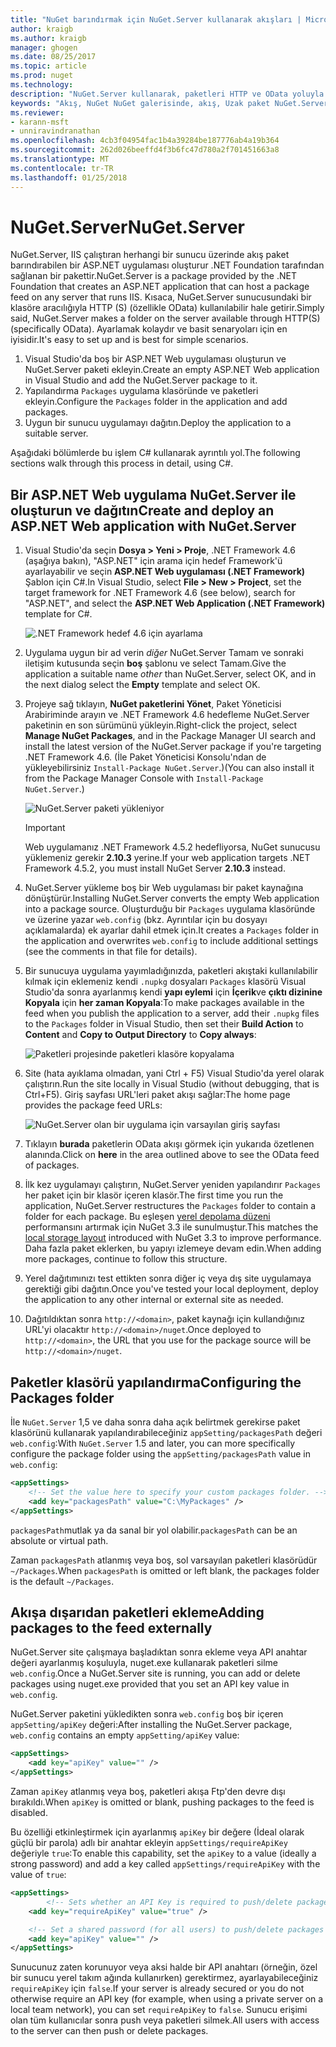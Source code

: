 ```yaml
---
title: "NuGet barındırmak için NuGet.Server kullanarak akışları | Microsoft Docs"
author: kraigb
ms.author: kraigb
manager: ghogen
ms.date: 08/25/2017
ms.topic: article
ms.prod: nuget
ms.technology: 
description: "NuGet.Server kullanarak, paketleri HTTP ve OData yoluyla kullanılabilir hale getirme IIS çalıştıran herhangi bir sunucuda nasıl oluşturulacağı ve bir NuGet paketi konak akış."
keywords: "Akış, NuGet NuGet galerisinde, akış, Uzak paket NuGet.Server"
ms.reviewer:
- karann-msft
- unniravindranathan
ms.openlocfilehash: 4cb3f04954fac1b4a39284be187776ab4a19b364
ms.sourcegitcommit: 262d026beeffd4f3b6fc47d780a2f701451663a8
ms.translationtype: MT
ms.contentlocale: tr-TR
ms.lasthandoff: 01/25/2018
---
```

# <a name="nugetserver"></a><span data-ttu-id="8c24f-104">NuGet.Server</span><span class="sxs-lookup"><span data-stu-id="8c24f-104">NuGet.Server</span></span>

<span data-ttu-id="8c24f-105">NuGet.Server, IIS çalıştıran herhangi bir sunucu üzerinde akış paket barındırabilen bir ASP.NET uygulaması oluşturur .NET Foundation tarafından sağlanan bir pakettir.</span><span class="sxs-lookup"><span data-stu-id="8c24f-105">NuGet.Server is a package provided by the .NET Foundation that creates an ASP.NET application that can host a package feed on any server that runs IIS.</span></span> <span data-ttu-id="8c24f-106">Kısaca, NuGet.Server sunucusundaki bir klasöre aracılığıyla HTTP (S) (özellikle OData) kullanılabilir hale getirir.</span><span class="sxs-lookup"><span data-stu-id="8c24f-106">Simply said, NuGet.Server makes a folder on the server available through HTTP(S) (specifically OData).</span></span> <span data-ttu-id="8c24f-107">Ayarlamak kolaydır ve basit senaryoları için en iyisidir.</span><span class="sxs-lookup"><span data-stu-id="8c24f-107">It's easy to set up and is best for simple scenarios.</span></span>

1. <span data-ttu-id="8c24f-108">Visual Studio'da boş bir ASP.NET Web uygulaması oluşturun ve NuGet.Server paketi ekleyin.</span><span class="sxs-lookup"><span data-stu-id="8c24f-108">Create an empty ASP.NET Web application in Visual Studio and add the NuGet.Server package to it.</span></span>
1. <span data-ttu-id="8c24f-109">Yapılandırma `Packages` uygulama klasöründe ve paketleri ekleyin.</span><span class="sxs-lookup"><span data-stu-id="8c24f-109">Configure the `Packages` folder in the application and add packages.</span></span>
1. <span data-ttu-id="8c24f-110">Uygun bir sunucu uygulamayı dağıtın.</span><span class="sxs-lookup"><span data-stu-id="8c24f-110">Deploy the application to a suitable server.</span></span>

<span data-ttu-id="8c24f-111">Aşağıdaki bölümlerde bu işlem C# kullanarak ayrıntılı yol.</span><span class="sxs-lookup"><span data-stu-id="8c24f-111">The following sections walk through this process in detail, using C#.</span></span>

## <a name="create-and-deploy-an-aspnet-web-application-with-nugetserver"></a><span data-ttu-id="8c24f-112">Bir ASP.NET Web uygulama NuGet.Server ile oluşturun ve dağıtın</span><span class="sxs-lookup"><span data-stu-id="8c24f-112">Create and deploy an ASP.NET Web application with NuGet.Server</span></span>

1. <span data-ttu-id="8c24f-113">Visual Studio'da seçin **Dosya > Yeni > Proje**, .NET Framework 4.6 (aşağıya bakın), "ASP.NET" için arama için hedef Framework'ü ayarlayabilir ve seçin **ASP.NET Web uygulaması (.NET Framework)** Şablon için C#.</span><span class="sxs-lookup"><span data-stu-id="8c24f-113">In Visual Studio, select **File > New > Project**, set the target framework for .NET Framework 4.6 (see below), search for "ASP.NET", and select the **ASP.NET Web Application (.NET Framework)** template for C#.</span></span>

    ![.NET Framework hedef 4.6 için ayarlama](media/Hosting_01-NuGet.Server-Set4.6.png)

1. <span data-ttu-id="8c24f-115">Uygulama uygun bir ad verin *diğer* NuGet.Server Tamam ve sonraki iletişim kutusunda seçin **boş** şablonu ve select Tamam.</span><span class="sxs-lookup"><span data-stu-id="8c24f-115">Give the application a suitable name *other* than NuGet.Server, select OK, and in the next dialog select the **Empty** template and select OK.</span></span>

1. <span data-ttu-id="8c24f-116">Projeye sağ tıklayın, **NuGet paketlerini Yönet**, Paket Yöneticisi Arabiriminde arayın ve .NET Framework 4.6 hedefleme NuGet.Server paketinin en son sürümünü yükleyin.</span><span class="sxs-lookup"><span data-stu-id="8c24f-116">Right-click the project, select **Manage NuGet Packages**, and in the Package Manager UI search and install the latest version of the NuGet.Server package if you're targeting .NET Framework 4.6.</span></span> <span data-ttu-id="8c24f-117">(İle Paket Yöneticisi Konsolu'ndan de yükleyebilirsiniz `Install-Package NuGet.Server`.)</span><span class="sxs-lookup"><span data-stu-id="8c24f-117">(You can also install it from the Package Manager Console with `Install-Package NuGet.Server`.)</span></span>

    ![NuGet.Server paketi yükleniyor](media/Hosting_02-NuGet.Server-Package.png)

    > [!Important]
    > <span data-ttu-id="8c24f-119">Web uygulamanız .NET Framework 4.5.2 hedefliyorsa, NuGet sunucusu yüklemeniz gerekir **2.10.3** yerine.</span><span class="sxs-lookup"><span data-stu-id="8c24f-119">If your web application targets .NET Framework 4.5.2, you must install NuGet Server **2.10.3** instead.</span></span>

1. <span data-ttu-id="8c24f-120">NuGet.Server yükleme boş bir Web uygulaması bir paket kaynağına dönüştürür.</span><span class="sxs-lookup"><span data-stu-id="8c24f-120">Installing NuGet.Server converts the empty Web application into a package source.</span></span> <span data-ttu-id="8c24f-121">Oluşturduğu bir `Packages` uygulama klasöründe ve üzerine yazar `web.config` (bkz. Ayrıntılar için bu dosyayı açıklamalarda) ek ayarlar dahil etmek için.</span><span class="sxs-lookup"><span data-stu-id="8c24f-121">It creates a `Packages` folder in the application and overwrites `web.config` to include additional settings (see the comments in that file for details).</span></span>

1. <span data-ttu-id="8c24f-122">Bir sunucuya uygulama yayımladığınızda, paketleri akıştaki kullanılabilir kılmak için eklemeniz kendi `.nupkg` dosyaları `Packages` klasörü Visual Studio'da sonra ayarlanmış kendi **yapı eylemi** için **İçerik**ve **çıktı dizinine Kopyala** için **her zaman Kopyala**:</span><span class="sxs-lookup"><span data-stu-id="8c24f-122">To make packages available in the feed when you publish the application to a server, add their `.nupkg` files to the `Packages` folder in Visual Studio, then set their **Build Action** to **Content** and **Copy to Output Directory** to **Copy always**:</span></span>

    ![Paketleri projesinde paketleri klasöre kopyalama](media/Hosting_03-NuGet.Server-Package-Folder.png)

1. <span data-ttu-id="8c24f-124">Site (hata ayıklama olmadan, yani Ctrl + F5) Visual Studio'da yerel olarak çalıştırın.</span><span class="sxs-lookup"><span data-stu-id="8c24f-124">Run the site locally in Visual Studio (without debugging, that is Ctrl+F5).</span></span> <span data-ttu-id="8c24f-125">Giriş sayfası URL'leri paket akışı sağlar:</span><span class="sxs-lookup"><span data-stu-id="8c24f-125">The home page provides the package feed URLs:</span></span>

    ![NuGet.Server olan bir uygulama için varsayılan giriş sayfası](media/Hosting_04-NuGet.Server-FeedHomePage.png)

1. <span data-ttu-id="8c24f-127">Tıklayın **burada** paketlerin OData akışı görmek için yukarıda özetlenen alanında.</span><span class="sxs-lookup"><span data-stu-id="8c24f-127">Click on **here** in the area outlined above to see the OData feed of packages.</span></span>

1. <span data-ttu-id="8c24f-128">İlk kez uygulamayı çalıştırın, NuGet.Server yeniden yapılandırır `Packages` her paket için bir klasör içeren klasör.</span><span class="sxs-lookup"><span data-stu-id="8c24f-128">The first time you run the application, NuGet.Server restructures the `Packages` folder to contain a folder for each package.</span></span> <span data-ttu-id="8c24f-129">Bu eşleşen [yerel depolama düzeni](http://blog.nuget.org/20151118/nuget-3.3.html#folder-based-repository-commands) performansını artırmak için NuGet 3.3 ile sunulmuştur.</span><span class="sxs-lookup"><span data-stu-id="8c24f-129">This matches the [local storage layout](http://blog.nuget.org/20151118/nuget-3.3.html#folder-based-repository-commands) introduced with NuGet 3.3 to improve performance.</span></span> <span data-ttu-id="8c24f-130">Daha fazla paket eklerken, bu yapıyı izlemeye devam edin.</span><span class="sxs-lookup"><span data-stu-id="8c24f-130">When adding more packages, continue to follow this structure.</span></span>

1. <span data-ttu-id="8c24f-131">Yerel dağıtımınızı test ettikten sonra diğer iç veya dış site uygulamaya gerektiği gibi dağıtın.</span><span class="sxs-lookup"><span data-stu-id="8c24f-131">Once you've tested your local deployment, deploy the application to any other internal or external site as needed.</span></span>
1. <span data-ttu-id="8c24f-132">Dağıtıldıktan sonra `http://<domain>`, paket kaynağı için kullandığınız URL'yi olacaktır `http://<domain>/nuget`.</span><span class="sxs-lookup"><span data-stu-id="8c24f-132">Once deployed to `http://<domain>`, the URL that you use for the package source will be `http://<domain>/nuget`.</span></span>

## <a name="configuring-the-packages-folder"></a><span data-ttu-id="8c24f-133">Paketler klasörü yapılandırma</span><span class="sxs-lookup"><span data-stu-id="8c24f-133">Configuring the Packages folder</span></span>

<span data-ttu-id="8c24f-134">İle `NuGet.Server` 1,5 ve daha sonra daha açık belirtmek gerekirse paket klasörünü kullanarak yapılandırabileceğiniz `appSetting/packagesPath` değeri `web.config`:</span><span class="sxs-lookup"><span data-stu-id="8c24f-134">With `NuGet.Server` 1.5 and later, you can more specifically configure the package folder using the `appSetting/packagesPath` value in `web.config`:</span></span>

```xml
<appSettings>
    <!-- Set the value here to specify your custom packages folder. -->
    <add key="packagesPath" value="C:\MyPackages" />
</appSettings>
```

<span data-ttu-id="8c24f-135">`packagesPath`mutlak ya da sanal bir yol olabilir.</span><span class="sxs-lookup"><span data-stu-id="8c24f-135">`packagesPath` can be an absolute or virtual path.</span></span>

<span data-ttu-id="8c24f-136">Zaman `packagesPath` atlanmış veya boş, sol varsayılan paketleri klasörüdür `~/Packages`.</span><span class="sxs-lookup"><span data-stu-id="8c24f-136">When `packagesPath` is omitted or left blank, the packages folder is the default `~/Packages`.</span></span>

## <a name="adding-packages-to-the-feed-externally"></a><span data-ttu-id="8c24f-137">Akışa dışarıdan paketleri ekleme</span><span class="sxs-lookup"><span data-stu-id="8c24f-137">Adding packages to the feed externally</span></span>

<span data-ttu-id="8c24f-138">NuGet.Server site çalışmaya başladıktan sonra ekleme veya API anahtar değeri ayarlanmış koşuluyla, nuget.exe kullanarak paketleri silme `web.config`.</span><span class="sxs-lookup"><span data-stu-id="8c24f-138">Once a NuGet.Server site is running, you can add or delete packages using nuget.exe provided that you set an API key value in `web.config`.</span></span>

<span data-ttu-id="8c24f-139">NuGet.Server paketini yükledikten sonra `web.config` boş bir içeren `appSetting/apiKey` değeri:</span><span class="sxs-lookup"><span data-stu-id="8c24f-139">After installing the NuGet.Server package, `web.config` contains an empty `appSetting/apiKey` value:</span></span>

```xml
<appSettings>
    <add key="apiKey" value="" />
</appSettings>
```

<span data-ttu-id="8c24f-140">Zaman `apiKey` atlanmış veya boş, paketleri akışa Ftp'den devre dışı bırakıldı.</span><span class="sxs-lookup"><span data-stu-id="8c24f-140">When `apiKey` is omitted or blank, pushing packages to the feed is disabled.</span></span>

<span data-ttu-id="8c24f-141">Bu özelliği etkinleştirmek için ayarlanmış `apiKey` bir değere (İdeal olarak güçlü bir parola) adlı bir anahtar ekleyin `appSettings/requireApiKey` değeriyle `true`:</span><span class="sxs-lookup"><span data-stu-id="8c24f-141">To enable this capability, set the `apiKey` to a value (ideally a strong password) and add a key called `appSettings/requireApiKey` with the value of `true`:</span></span>

```xml
<appSettings>
        <!-- Sets whether an API Key is required to push/delete packages -->
    <add key="requireApiKey" value="true" />

    <!-- Set a shared password (for all users) to push/delete packages -->
    <add key="apiKey" value="" />
</appSettings>
```

<span data-ttu-id="8c24f-142">Sunucunuz zaten korunuyor veya aksi halde bir API anahtarı (örneğin, özel bir sunucu yerel takım ağında kullanırken) gerektirmez, ayarlayabileceğiniz `requireApiKey` için `false`.</span><span class="sxs-lookup"><span data-stu-id="8c24f-142">If your server is already secured or you do not otherwise require an API key (for example, when using a private server on a local team network), you can set `requireApiKey` to `false`.</span></span> <span data-ttu-id="8c24f-143">Sunucu erişimi olan tüm kullanıcılar sonra push veya paketleri silmek.</span><span class="sxs-lookup"><span data-stu-id="8c24f-143">All users with access to the server can then push or delete packages.</span></span>